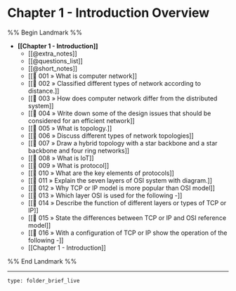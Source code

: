 # Chapter 1 - Introduction Overview
%% Begin Landmark %%
- **[[Chapter 1 - Introduction]]**
	- [[@extra_notes]]
	- [[@questions_list]]
	- [[@short_notes]]
	- [[📘 001 » What is computer network]]
	- [[📘 002 » Classified different types of network according to distance.]]
	- [[📘 003 » How does computer network differ from the distributed system]]
	- [[📘 004 » Write down some of the design issues that should be considered for an efficient network]]
	- [[📘 005 » What is topology.]]
	- [[📘 006 » Discuss different types of network topologies]]
	- [[📘 007 » Draw a hybrid topology with a star backbone and a star backbone and four ring networks]]
	- [[📘 008 » What is IoT]]
	- [[📘 009 » What is protocol]]
	- [[📘 010 » What are the key elements of protocols]]
	- [[📘 011 » Explain the seven layers of OSI system with diagram.]]
	- [[📘 012 » Why TCP or IP model is more popular than OSI model]]
	- [[📘 013 » Which layer OSI is used for the following -]]
	- [[📘 014 » Describe the function of different layers or types of TCP or IP]]
	- [[📘 015 » State the differences between TCP or IP and OSI reference model]]
	- [[📘 016 » With a configuration of TCP or IP show the operation of the following -]]
	- [[Chapter 1 - Introduction]]

%% End Landmark %%

---
 
```ccard
type: folder_brief_live
```
 
